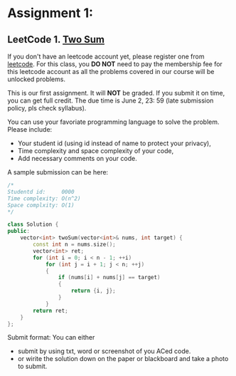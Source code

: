 # Assignment 1:
## LeetCode 1. [Two Sum](https://leetcode.com/problems/two-sum/)

If you don't have an leetcode account yet, please register one from [leetcode](leetcode.com). For
this class, you **DO NOT** need to pay the membership fee for this leetcode account as all 
the problems covered in our course will be unlocked problems.

This is our first assignment. It will **NOT** be graded. If you submit it on time, you can 
get full credit. The due time is June 2, 23: 59 (late submission policy, pls check syllabus).


You can use your favoriate programming language to solve the problem.
Please include:
- Your student id (using id instead of name to protect your privacy), 
- Time complexity and space complexity of your code,
- Add necessary comments on your code.


A sample submission can be here:
```cpp
/*
Studentd id:     0000
Time complexity: O(n^2)
Space complxity: O(1)
*/

class Solution {
public:
    vector<int> twoSum(vector<int>& nums, int target) {
        const int n = nums.size();
        vector<int> ret;
        for (int i = 0; i < n - 1; ++i)
            for (int j = i + 1; j < n; ++j)
            {
                if (nums[i] + nums[j] == target) 
                {
                    return {i, j};
                }
            }
        return ret;
    }
};
```


Submit format:
You can either 
- submit by using txt, word or screenshot of you ACed code.
- or wirite the solution down on the paper or blackboard and take a photo to submit.
